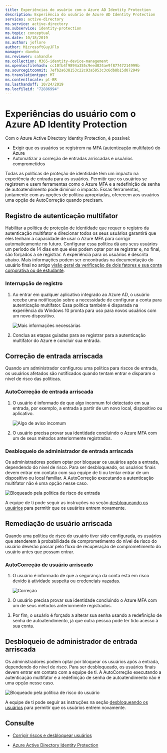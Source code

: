 ```yaml
---
title: Experiências do usuário com o Azure AD Identity Protection
description: Experiência do usuário de Azure AD Identity Protection
services: active-directory
ms.service: active-directory
ms.subservice: identity-protection
ms.topic: conceptual
ms.date: 10/18/2019
ms.author: joflore
author: MicrosoftGuyJFlo
manager: daveba
ms.reviewer: sahandle
ms.collection: M365-identity-device-management
ms.openlocfilehash: cc10fb4f9894a355c9eed024ae9f87747214999b
ms.sourcegitcommit: 7efb2a638153c22c93a5053c3c6db8b15d072949
ms.translationtype: MT
ms.contentlocale: pt-BR
ms.lasthandoff: 10/24/2019
ms.locfileid: "72886994"
---
```

# <a name="user-experiences-with-azure-ad-identity-protection"></a>Experiências do usuário com o Azure AD Identity Protection

Com o Azure Active Directory Identity Protection, é possível:

* Exigir que os usuários se registrem na MFA (autenticação multifator) do Azure
* Automatizar a correção de entradas arriscadas e usuários comprometidos

Todas as políticas de proteção de identidade têm um impacto na experiência de entrada para os usuários. Permitir que os usuários se registrem e usem ferramentas como o Azure MFA e a redefinição de senha de autoatendimento pode diminuir o impacto. Essas ferramentas, juntamente com as opções de política apropriadas, oferecem aos usuários uma opção de AutoCorreção quando precisam.

## <a name="multi-factor-authentication-registration"></a>Registro de autenticação multifator

Habilitar a política de proteção de identidade que requer o registro da autenticação multifator e direcionar todos os seus usuários garantirá que eles tenham a capacidade de usar o Azure MFA para corrigir automaticamente no futuro. Configurar essa política dá aos seus usuários um período de 14 dias em que eles podem optar por se registrar e, no final, são forçados a se registrar. A experiência para os usuários é descrita abaixo. Mais informações podem ser encontradas na documentação do usuário final no artigo [visão geral da verificação de dois fatores e sua conta corporativa ou de estudante](../user-help/user-help-two-step-verification-overview.md).

### <a name="registration-interrupt"></a>Interrupção de registro

1. Ao entrar em qualquer aplicativo integrado ao Azure AD, o usuário recebe uma notificação sobre a necessidade de configurar a conta para autenticação multifator. Essa política também é disparada na experiência do Windows 10 pronta para uso para novos usuários com um novo dispositivo.
   
    ![Mais informações necessárias](./media/concept-identity-protection-user-experience/identity-protection-experience-more-info-mfa.png)

1. Conclua as etapas guiadas para se registrar para a autenticação multifator do Azure e concluir sua entrada.

## <a name="risky-sign-in-remediation"></a>Correção de entrada arriscada

Quando um administrador configurou uma política para riscos de entrada, os usuários afetados são notificados quando tentam entrar e disparam o nível de risco das políticas. 

### <a name="risky-sign-in-self-remediation"></a>AutoCorreção de entrada arriscada

1. O usuário é informado de que algo incomum foi detectado em sua entrada, por exemplo, a entrada a partir de um novo local, dispositivo ou aplicativo.
   
    ![Algo de aviso incomum](./media/concept-identity-protection-user-experience/120.png)

1. O usuário precisa provar sua identidade concluindo o Azure MFA com um de seus métodos anteriormente registrados. 

### <a name="risky-sign-in-administrator-unblock"></a>Desbloqueio de administrador de entrada arriscada

Os administradores podem optar por bloquear os usuários após a entrada, dependendo do nível de risco. Para ser desbloqueado, os usuários finais devem entrar em contato com sua equipe de ti ou tentar entrar de um dispositivo ou local familiar. A AutoCorreção executando a autenticação multifator não é uma opção nesse caso.

![Bloqueado pela política de risco de entrada](./media/concept-identity-protection-user-experience/200.png)

A equipe de ti pode seguir as instruções na seção [desbloqueando os usuários](howto-identity-protection-remediate-unblock.md#unblocking-based-on-sign-in-risk) para permitir que os usuários entrem novamente.

## <a name="risky-user-remediation"></a>Remediação de usuário arriscada

Quando uma política de risco do usuário tiver sido configurada, os usuários que atenderem à probabilidade de comprometimento do nível de risco do usuário deverão passar pelo fluxo de recuperação de comprometimento do usuário antes que possam entrar. 

### <a name="risky-user-self-remediation"></a>AutoCorreção de usuário arriscado

1. O usuário é informado de que a segurança da conta está em risco devido à atividade suspeita ou credenciais vazadas.
   
    ![Correção](./media/concept-identity-protection-user-experience/101.png)

1. O usuário precisa provar sua identidade concluindo o Azure MFA com um de seus métodos anteriormente registrados. 
1. Por fim, o usuário é forçado a alterar sua senha usando a redefinição de senha de autoatendimento, já que outra pessoa pode ter tido acesso à sua conta.

## <a name="risky-sign-in-administrator-unblock"></a>Desbloqueio de administrador de entrada arriscada

Os administradores podem optar por bloquear os usuários após a entrada, dependendo do nível de risco. Para ser desbloqueado, os usuários finais devem entrar em contato com a equipe de ti. A AutoCorreção executando a autenticação multifator e a redefinição de senha de autoatendimento não é uma opção nesse caso.

![Bloqueado pela política de risco do usuário](./media/concept-identity-protection-user-experience/104.png)

A equipe de ti pode seguir as instruções na seção [desbloqueando os usuários](howto-identity-protection-remediate-unblock.md#unblocking-based-on-user-risk) para permitir que os usuários entrem novamente.

## <a name="see-also"></a>Consulte

- [Corrigir riscos e desbloquear usuários](howto-identity-protection-remediate-unblock.md)

- [Azure Active Directory Identity Protection](../active-directory-identityprotection.md) 
